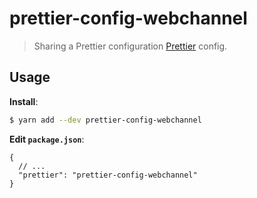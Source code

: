 # prettier-config-webchannel

> Sharing a Prettier configuration [Prettier](https://prettier.io) config.

## Usage

**Install**:

```bash
$ yarn add --dev prettier-config-webchannel
```

**Edit `package.json`**:

```jsonc
{
  // ...
  "prettier": "prettier-config-webchannel"
}
```
